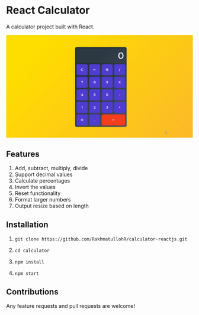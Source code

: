 # React Calculator

A calculator project built with React.

![Calculator Screenshot](/src/assets/gifts/calculator-demo.gif)

## Features

1. Add, subtract, multiply, divide
2. Support decimal values
3. Calculate percentages
4. Invert the values
5. Reset functionality
6. Format larger numbers
7. Output resize based on length

## Installation

1. `git clone https://github.com/RakhmatullohR/calculator-reactjs.git`

2. `cd calculator`

3. `npm install`

4. `npm start`

## Contributions

Any feature requests and pull requests are welcome!
